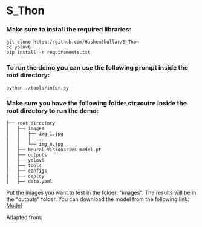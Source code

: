 # S_Thon



### Make sure to install the required libraries:

```shell
git clone https://github.com/HashemShullar/S_Thon
cd yolov6
pip install -r requirements.txt
```

### To run the demo you can use the following prompt inside the root directory:


```shell
python ./tools/infer.py
```

### Make sure you have the following folder strucutre inside the root directory to run the demo: 
```
├── root directory
│   ├── images
│   │   ├── img_1.jpg
|   |   |  ...
│   │   └── img_n.jpg
│   ├── Neural Visionaries model.pt
│   ├── outputs
│   ├── yolov6
│   ├── tools
|   ├── configs
|   ├── deploy
|   ├── data.yaml
```
Put the images you want to test in the folder: "images". The results will be in the "outputs" folder. You can download the model from the following link: [Model](https://drive.google.com/file/d/1FPg73nBUMC7OD1DESZQr3fYX536iQorL/view?usp=sharing)   

Adapted from: 
